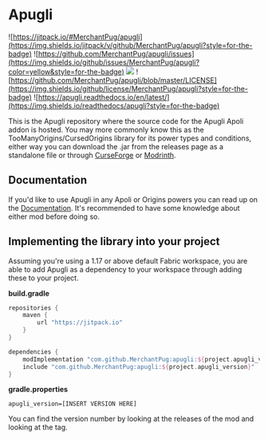 # Apugli
![https://jitpack.io/#MerchantPug/apugli](https://img.shields.io/jitpack/v/github/MerchantPug/apugli?style=for-the-badge) ![https://github.com/MerchantPug/apugli/issues](https://img.shields.io/github/issues/MerchantPug/apugli?color=yellow&style=for-the-badge) ![](https://img.shields.io/github/issues-pr/MerchantPug/apugli?color=lime&style=for-the-badge) ![https://github.com/MerchantPug/apugli/blob/master/LICENSE](https://img.shields.io/github/license/MerchantPug/apugli?style=for-the-badge) ![https://apugli.readthedocs.io/en/latest/](https://img.shields.io/readthedocs/apugli?style=for-the-badge)

This is the Apugli repository where the source code for the Apugli Apoli addon is hosted. You may more commonly know this as the TooManyOrigins/CursedOrigins library for its power types and conditions, either way you can download the .jar from the releases page as a standalone file or through [CurseForge](https://www.curseforge.com/minecraft/mc-mods/apugli) or [Modrinth](https://modrinth.com/mod/apugli).

## Documentation
If you'd like to use Apugli in any Apoli or Origins powers you can read up on the [Documentation](https://apugli.readthedocs.io/en/latest/).
It's recommended to have some knowledge about either mod before doing so.

## Implementing the library into your project

Assuming you're using a 1.17 or above default Fabric workspace, you are able to add Apugli as a dependency to your workspace through adding these to your project.

**build.gradle**
```gradle
repositories {
    maven {
    	url "https://jitpack.io"
    }
}

dependencies {
    modImplementation "com.github.MerchantPug:apugli:${project.apugli_version}"
    include "com.github.MerchantPug:apugli:${project.apugli_version}"
}
```

**gradle.properties**
```properties
apugli_version=[INSERT VERSION HERE]
```
You can find the version number by looking at the releases of the mod and looking at the tag.

